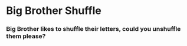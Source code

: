 # Big Brother Shuffle
### Big Brother likes to shuffle their letters, could you unshuffle them please?
